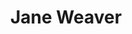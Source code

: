 ---
title: "Jane Weaver"
summary: "Jane Louise Weaver is an English singer, songwriter, and guitarist. She runs the label Bird Records, an offshoot of Twisted Nerve Records. Weaver has performed as part of the Britpop group Kill Laura, the folktronica project Misty Dixon, and as a solo artist. She was brought up in the town of Widnes, Cheshire."
image: "jane-weaver.jpg"
apple_music_artist_url: "https://music.apple.com/gb/artist/jane-weaver/57333692"
wikipedia_url: "https://en.wikipedia.org/wiki/Jane_Weaver"
---